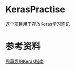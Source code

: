 # KerasPractise  
这个项目用于存放Keras学习笔记
# 参考资料  
[周莫烦的Keras指南](https://github.com/MorvanZhou/tutorials/tree/master/kerasTUT)
